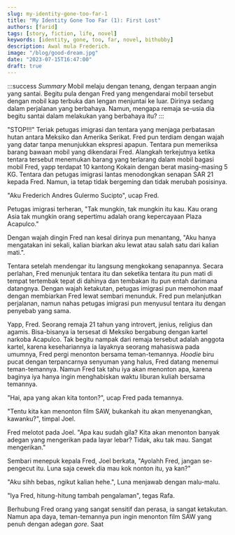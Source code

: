 ```yaml
---
slug: my-identity-gone-too-far-1
title: "My Identity Gone Too Far (1): First Lost"
authors: [farid]
tags: [story, fiction, life, novel]
keywords: [identity, gone, too, far, novel, bithubby]
description: Awal mula Frederich.
image: "/blog/good-dream.jpg"
date: "2023-07-15T16:47:00"
draft: true
---
```


:::success _Summary_
Mobil melaju dengan tenang, dengan terpaan angin yang santai. Begitu pula dengan Fred yang mengendarai mobil tersebut dengan mobil kap terbuka dan lengan menjuntai ke luar. Dirinya sedang dalam perjalanan yang berbahaya. Namun, mengapa remaja se-usia dia begitu santai dalam melakukan yang berbahaya itu?
:::

<!-- truncate -->

"STOP!!!" Teriak petugas imigrasi dan tentara yang menjaga perbatasan hutan antara Meksiko dan Amerika Serikat. Fred pun terdiam dengan wajah yang datar tanpa menunjukkan ekspresi apapun. Tentara pun memeriksa barang bawaan mobil yang dikendarai Fred. Alangkah terkejutnya ketika tentara tersebut menemukan barang yang terlarang dalam mobil bagasi mobil Fred, yapp terdapat 10 kantong Kokain dengan berat masing-masing 5 KG. Tentara dan petugas imigrasi lantas menodongkan senapan SAR 21 kepada Fred. Namun, ia tetap tidak bergeming dan tidak merubah posisinya.

"Aku Frederich Andres Gulermo Sucipto", ucap Fred.

Petugas imigrasi terheran, "Tak mungkin, tak mungkin itu kau. Kau orang Asia tak mungkin orang sepertimu adalah orang kepercayaan Plaza Acapulco."

Dengan wajah dingin Fred nan kesal dirinya pun menantang, "Aku hanya mengatakan ini sekali, kalian biarkan aku lewat atau salah satu dari kalian mati.".

Tentara setelah mendengar itu langsung mengkokang senapannya. Secara perlahan, Fred menunjuk tentara itu dan seketika tentara itu pun mati di tempat tertembak tepat di dahinya dan tembakan itu pun entah darimana datangnya. Dengan wajah ketakutan, petugas imigrasi pun memohon maaf dengan membiarkan Fred lewat sembari menunduk. Fred pun melanjutkan perjalanan, namun nahas petugas imigrasi pun menyusul tentara itu dengan penyebab yang sama.

Yapp, Fred. Seorang remaja 21 tahun yang introvert, jenius, religius dan agamis. Bisa-bisanya ia tersesat di Meksiko bergabung dengan kartel narkoba Acapulco. Tak begitu nampak dari remaja tersebut adalah anggota kartel, karena kesehariannya ia layaknya seorang mahasiswa pada umumnya, Fred pergi menonton bersama teman-temannya. _Hoodie_ biru pucat dengan terpancarnya senyuman yang halus, Fred datang menemui teman-temannya. Namun Fred tak tahu iya akan menonton apa, karena baginya iya hanya ingin menghabiskan waktu liburan kuliah bersama temannya.

"Hai, apa yang akan kita tonton?", ucap Fred pada temannya.

"Tentu kita kan menonton film SAW, bukankah itu akan menyenangkan, kawanku?", timpal Joel.

Fred melotot pada Joel. "Apa kau sudah gila? Kita akan menonton banyak adegan yang mengerikan pada layar lebar? Tidak, aku tak mau. Sangat mengerikan."

Sembari menepuk kepala Fred, Joel berkata, "Ayolahh Fred, jangan se-pengecut itu. Luna saja cewek dia mau kok nonton itu, ya kan?"

"Aku sihh bebas, ngikut kalian hehe.", Luna menjawab dengan malu-malu.

"Iya Fred, hitung-hitung tambah pengalaman", tegas Rafa.

Berhubung Fred orang yang sangat sensitif dan perasa, ia sangat ketakutan. Namun apa daya, teman-temannya pun ingin menonton film SAW yang penuh dengan adegan _gore_. Saat
